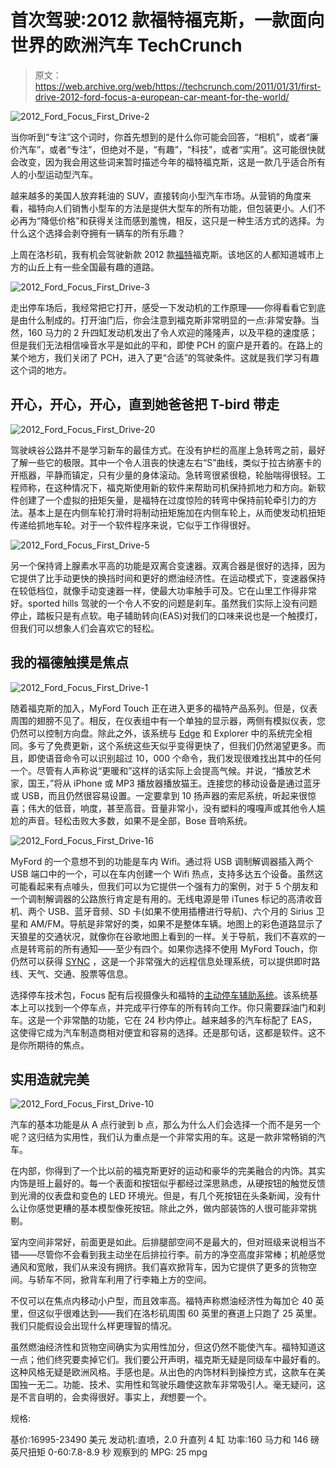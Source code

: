 # 首次驾驶:2012 款福特福克斯，一款面向世界的欧洲汽车 TechCrunch

> 原文：<https://web.archive.org/web/https://techcrunch.com/2011/01/31/first-drive-2012-ford-focus-a-european-car-meant-for-the-world/>

![](img/284184d9e49be3ea60f0fe336ff80730.png "2012_Ford_Focus_First_Drive-2")

当你听到“专注”这个词时，你首先想到的是什么你可能会回答，“相机”，或者“廉价汽车”，或者“专注”，但绝对不是，“有趣”，“科技”，或者“实用”。这可能很快就会改变，因为我会用这些词来暂时描述今年的福特福克斯，这是一款几乎适合所有人的小型运动型汽车。

越来越多的美国人放弃耗油的 SUV，直接转向小型汽车市场。从营销的角度来看，福特向人们销售小型车的方法是提供大型车的所有功能，但包装更小。人们不必再为“降低价格”和获得关注而感到羞愧，相反，这只是一种生活方式的选择。为什么这个选择会剥夺拥有一辆车的所有乐趣？

上周在洛杉矶，我有机会驾驶新款 2012 款[福特](https://web.archive.org/web/20221206221652/http://www.crunchgear.com/tag/ford)福克斯。该地区的人都知道城市上方的山丘上有一些全国最有趣的道路。

 ![](img/d085e7fad9b802b2aad6c19c8228814d.png "2012_Ford_Focus_First_Drive-3")

走出停车场后，我经常把它打开，感受一下发动机的工作原理——你得看看它到底是由什么制成的。打开油门后，你会注意到福克斯非常明显的一点:非常安静。当然，160 马力的 2 升四缸发动机发出了令人欢迎的隆隆声，以及平稳的速度感；但是我们无法相信噪音水平是如此的平和，即使 PCH 的窗户是开着的。在路上的某个地方，我们关闭了 PCH，进入了更“合适”的驾驶条件。这就是我们学习有趣这个词的地方。

## 开心，开心，开心，直到她爸爸把 T-bird 带走

![](img/fd5c9ed33742e508e03d9f4d7c74404b.png "2012_Ford_Focus_First_Drive-20")

驾驶峡谷公路并不是学习新车的最佳方式。在没有护栏的高崖上急转弯之前，最好了解一些它的极限。其中一个令人沮丧的快速左右“S”曲线，类似于拉古纳塞卡的开瓶器，平静而镇定，只有少量的身体滚动。急转弯很紧很稳，轮胎喘得很轻。工程师称，在这种情况下，福克斯使用新的软件来帮助司机保持抓地力和方向。新软件创建了一个虚拟的扭矩矢量，是福特在过度惊险的转弯中保持前轮牵引力的方法。基本上是在内侧车轮打滑时将制动扭矩施加在内侧车轮上，从而使发动机扭矩传递给抓地车轮。对于一个软件程序来说，它似乎工作得很好。

![](img/3a9a311488af9334bc2c4020167133a6.png "2012_Ford_Focus_First_Drive-5")

另一个保持肾上腺素水平高的功能是双离合变速器。双离合器是很好的选择，因为它提供了比手动更快的换挡时间和更好的燃油经济性。在运动模式下，变速器保持在较低档位，就像手动变速器一样，使最大功率触手可及。它在山里工作得非常好。sported hills 驾驶的一个令人不安的问题是刹车。虽然我们实际上没有问题停止，踏板只是有点软。电子辅助转向(EAS)对我们的口味来说也是一个触摸灯，但我们可以想象人们会喜欢它的轻松。

## 我的福德触摸是焦点

![](img/d5fbddfc4e5d1ba5d366929868b0835d.png "2012_Ford_Focus_First_Drive-1")

随着福克斯的加入，MyFord Touch 正在进入更多的福特产品系列。但是，仪表周围的翅膀不见了。相反，在仪表组中有一个单独的显示器，两侧有模拟仪表，您仍然可以控制方向盘。除此之外，该系统与 [Edge](https://web.archive.org/web/20221206221652/http://www.crunchgear.com/2010/08/22/driven-2011-ford-edge-and-edge-sport-with-myford-touch/) 和 Explorer 中的系统完全相同。多亏了免费更新，这个系统这些天似乎变得更快了，但我们仍然渴望更多。而且，即使语音命令可以识别超过 10，000 个命令，我们发现很难找出其中的任何一个。尽管有人声称说“更暖和”这样的话实际上会提高气候。并说，“播放艺术家，国王，”将从 iPhone 或 MP3 播放器播放猫王。连接您的移动设备是通过蓝牙或 USB，而且仍然很容易设置。一定要拿到 10 扬声器的索尼系统，听起来很惊喜；伟大的低音，响度，甚至高音。音量非常小，没有塑料的嘎嘎声或其他令人尴尬的声音。轻松击败大多数，如果不是全部，Bose 音响系统。

![](img/8d11bb6db092c8b88dc61e64441e88ef.png "2012_Ford_Focus_First_Drive-16")

MyFord 的一个意想不到的功能是车内 Wifi。通过将 USB 调制解调器插入两个 USB 端口中的一个，可以在车内创建一个 Wifi 热点，支持多达五个设备。虽然这可能看起来有点噱头，但我们可以为它提供一个强有力的案例，对于 5 个朋友和一个调制解调器的公路旅行肯定是有用的。无线电源是带 iTunes 标记的高清收音机、两个 USB、蓝牙音频、SD 卡(如果不使用插槽进行导航)、六个月的 Sirius 卫星和 AM/FM。导航是非常好的类，如果不是整体车辆。地图上的彩色道路显示了天狼星的交通状况，就像你在谷歌地图上看到的一样。关于导航，我们不喜欢的一点是转弯前的所有通知——至少有四个。如果你选择不使用 MyFord Touch，你仍然可以获得 [SYNC](https://web.archive.org/web/20221206221652/http://www.crunchgear.com/2010/04/23/hands-on-the-next-gen-version-of-fords-sync-flawlessly-controls-pandora-and-other-apps/) ，这是一个非常强大的远程信息处理系统，可以提供即时路线、天气、交通、股票等信息。

选择停车技术包，Focus 配有后视摄像头和福特的[主动停车辅助系统](https://web.archive.org/web/20221206221652/http://www.crunchgear.com/2009/04/09/video-ford-active-park-assist-demo/)。该系统基本上可以找到一个停车点，并完成平行停车的所有转向工作。你只需要踩油门和刹车。这是一个非常酷的功能，它在 24 秒内停止。越来越多的汽车标配了 EAS，这使得它成为汽车制造商相对便宜和容易的选择。还是那句话，这都是软件。这不是你所期待的焦点。

## 实用造就完美

![](img/9130f26e8abd54057aad543e7d264b1e.png "2012_Ford_Focus_First_Drive-10")

汽车的基本功能是从 A 点行驶到 b 点，那么为什么人们会选择一个而不是另一个呢？这归结为实用性，我们认为重点是一个非常实用的车。这是一款非常畅销的汽车。

在内部，你得到了一个比以前的福克斯更好的运动和豪华的完美融合的内饰。其实内饰是班上最好的。每一个表面和按钮似乎都经过深思熟虑，从硬按钮的触觉反馈到光滑的仪表盘和变色的 LED 环境光。但是，有几个死按钮在头条新闻，没有什么让你感觉更糟的基本模型像死按钮。除此之外，做内部装饰的人很可能非常挑剔。

室内空间非常好，前面更是如此。后排腿部空间不是最大的，但对班级来说相当不错——尽管你不会看到我主动坐在后排拉行李。前方的净空高度非常棒；机舱感觉通风和宽敞，我们从来没有拥挤。我们喜欢掀背车，因为它提供了更多的货物空间。与轿车不同，掀背车利用了行李箱上方的空间。

不仅可以在焦点内移动小户型，而且效率高。福特声称燃油经济性为每加仑 40 英里，但这似乎很难达到——我们在洛杉矶周围 60 英里的赛道上只跑了 25 英里。我们只能假设会出现什么样更理智的情况。

虽然燃油经济性和货物空间确实为实用性加分，但这仍然不能使汽车。福特知道这一点；他们终究要卖掉它们。我们要公开声明，福克斯无疑是同级车中最好看的。这种风格无疑是欧洲风格。手感也是。从出色的内饰材料到操控方式，这款车在美国独一无二。功能、技术、实用性和驾驶乐趣使这款车非常吸引人。毫无疑问，这是不言自明的，会卖得很好。事实上，*我*想要一个。

规格:

基价:16995-23490 美元
发动机:直喷，2.0 升直列 4 缸
功率:160 马力和 146 磅英尺扭矩
0-60:7.8-8.9 秒
观察到的 MPG: 25 mpg